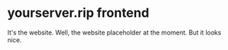 # yourserver.rip frontend
It's the website. Well, the website placeholder at the moment. But it looks nice.
